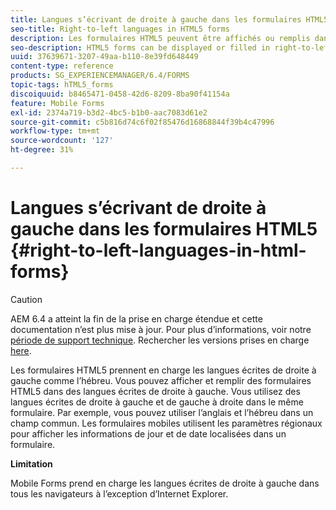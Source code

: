 ```yaml
---
title: Langues s’écrivant de droite à gauche dans les formulaires HTML5
seo-title: Right-to-left languages in HTML5 forms
description: Les formulaires HTML5 peuvent être affichés ou remplis dans des langues écrites de droite à gauche, telles que l’hébreu.
seo-description: HTML5 forms can be displayed or filled in right-to-left languages, such as Hebrew.
uuid: 37639671-3207-49aa-b110-8e39fd648449
content-type: reference
products: SG_EXPERIENCEMANAGER/6.4/FORMS
topic-tags: hTML5_forms
discoiquuid: b8465471-0458-42d6-8209-8ba90f41154a
feature: Mobile Forms
exl-id: 2374a719-b3d2-4bc5-b1b0-aac7083d61e2
source-git-commit: c5b816d74c6f02f85476d16868844f39b4c47996
workflow-type: tm+mt
source-wordcount: '127'
ht-degree: 31%

---
```


# Langues s’écrivant de droite à gauche dans les formulaires HTML5 {#right-to-left-languages-in-html-forms}

>[!CAUTION]
>
>AEM 6.4 a atteint la fin de la prise en charge étendue et cette documentation n’est plus mise à jour. Pour plus d’informations, voir notre [période de support technique](https://helpx.adobe.com/fr/support/programs/eol-matrix.html). Rechercher les versions prises en charge [here](https://experienceleague.adobe.com/docs/?lang=fr).

Les formulaires HTML5 prennent en charge les langues écrites de droite à gauche comme l’hébreu. Vous pouvez afficher et remplir des formulaires HTML5 dans des langues écrites de droite à gauche. Vous utilisez des langues écrites de droite à gauche et de gauche à droite dans le même formulaire. Par exemple, vous pouvez utiliser l’anglais et l’hébreu dans un champ commun. Les formulaires mobiles utilisent les paramètres régionaux pour afficher les informations de jour et de date localisées dans un formulaire.

**Limitation**

Mobile Forms prend en charge les langues écrites de droite à gauche dans tous les navigateurs à l’exception d’Internet Explorer.

